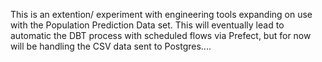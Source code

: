 This is an extention/ experiment with engineering tools expanding on use with the Population Prediction Data set. This will eventually lead to automatic the DBT process with scheduled flows via Prefect, but for now will be handling the CSV data sent to Postgres....
